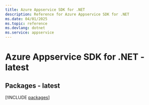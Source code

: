 ```yaml
---
title: Azure Appservice SDK for .NET
description: Reference for Azure Appservice SDK for .NET
ms.date: 04/01/2025
ms.topic: reference
ms.devlang: dotnet
ms.service: appservice
---
```

# Azure Appservice SDK for .NET - latest
## Packages - latest
[!INCLUDE [packages](appservice-index.md)]